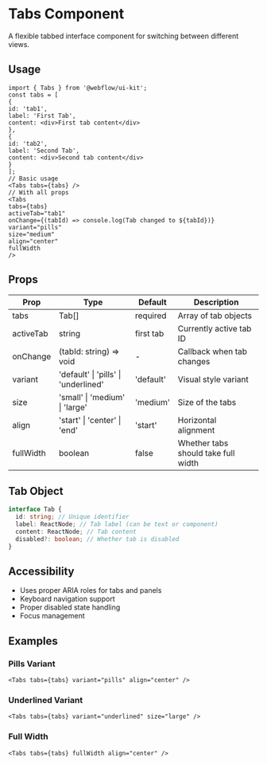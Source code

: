 # Tabs Component

A flexible tabbed interface component for switching between different views.

## Usage

```tsx
import { Tabs } from '@webflow/ui-kit';
const tabs = [
{
id: 'tab1',
label: 'First Tab',
content: <div>First tab content</div>
},
{
id: 'tab2',
label: 'Second Tab',
content: <div>Second tab content</div>
}
];
// Basic usage
<Tabs tabs={tabs} />
// With all props
<Tabs
tabs={tabs}
activeTab="tab1"
onChange={(tabId) => console.log(Tab changed to ${tabId})}
variant="pills"
size="medium"
align="center"
fullWidth
/>
```

## Props

| Prop      | Type                                 | Default   | Description                         |
| --------- | ------------------------------------ | --------- | ----------------------------------- |
| tabs      | Tab[]                                | required  | Array of tab objects                |
| activeTab | string                               | first tab | Currently active tab ID             |
| onChange  | (tabId: string) => void              | -         | Callback when tab changes           |
| variant   | 'default' \| 'pills' \| 'underlined' | 'default' | Visual style variant                |
| size      | 'small' \| 'medium' \| 'large'       | 'medium'  | Size of the tabs                    |
| align     | 'start' \| 'center' \| 'end'         | 'start'   | Horizontal alignment                |
| fullWidth | boolean                              | false     | Whether tabs should take full width |

## Tab Object

```typescript
interface Tab {
  id: string; // Unique identifier
  label: ReactNode; // Tab label (can be text or component)
  content: ReactNode; // Tab content
  disabled?: boolean; // Whether tab is disabled
}
```

## Accessibility

- Uses proper ARIA roles for tabs and panels
- Keyboard navigation support
- Proper disabled state handling
- Focus management

## Examples

### Pills Variant

```tsx
<Tabs tabs={tabs} variant="pills" align="center" />
```

### Underlined Variant

```tsx
<Tabs tabs={tabs} variant="underlined" size="large" />
```

### Full Width

```tsx
<Tabs tabs={tabs} fullWidth align="center" />
```
